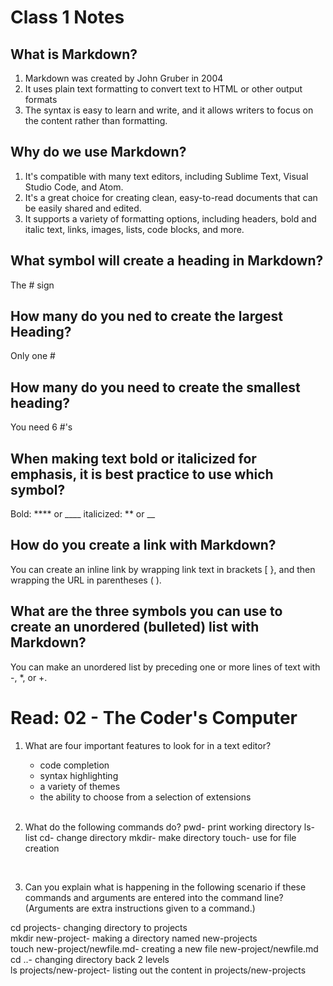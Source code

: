 # Class 1 Notes

## What is Markdown?

1. Markdown was created by John Gruber in 2004
2. It uses plain text formatting to convert text to HTML or other output formats
3. The syntax is easy to learn and write, and it allows writers to focus on the content rather than formatting.

## Why do we use Markdown?

1. It's compatible with many text editors, including Sublime Text, Visual Studio Code, and Atom.
2. It's a great choice for creating clean, easy-to-read documents that can be easily shared and edited.
3. It supports a variety of formatting options, including headers, bold and italic text, links, images, lists, code blocks, and more.

## What symbol will create a heading in Markdown?

The # sign

## How many do you ned to create the largest Heading?

Only one #

## How many do you need to create the smallest heading?

You need 6 #'s

## When making text bold or italicized for emphasis, it is best practice to use which symbol?

Bold: **** or ____
italicized: ** or __

## How do you create a link with Markdown?

You can create an inline link by wrapping link text in brackets [ }, and then wrapping the URL in parentheses ( ).

## What are the three symbols you can use to create an unordered (bulleted) list with Markdown?

You can make an unordered list by preceding one or more lines of text with -, *, or +.

# Read: 02 - The Coder's Computer

1. What are four important features to look for in a text editor?

    - code completion
    - syntax highlighting
    - a variety of themes
    - the ability to choose from a selection of extensions  
    <br>

2. What do the following commands do?
pwd- print working directory
ls- list
cd- change directory
mkdir- make directory
touch- use for file creation
<br>

3. Can you explain what is happening in the following scenario if these commands and arguments are entered into the command line? (Arguments are extra instructions given to a command.)  

cd projects- changing directory to projects  
mkdir new-project-  making a directory named new-projects  
touch new-project/newfile.md-  creating a new file new-project/newfile.md  
cd ..-  changing directory back 2 levels  
ls projects/new-project- listing out the content in projects/new-projects
